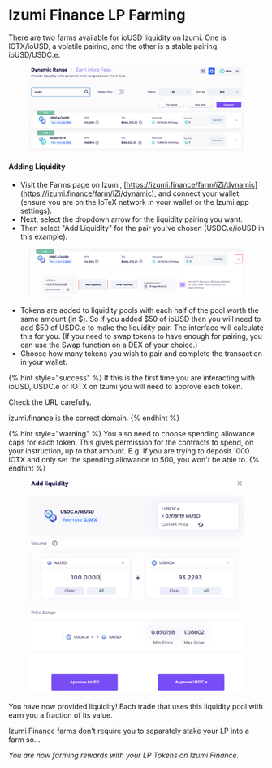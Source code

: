 # Izumi Finance LP Farming



There are two farms available for ioUSD liquidity on Izumi. One is IOTX/ioUSD, a volatile pairing, and the other is a stable pairing, ioUSD/USDC.e.

<figure><img src="../../.gitbook/assets/Screenshot 2024-11-29 at 11.32.50.png" alt=""><figcaption></figcaption></figure>

#### Adding Liquidity

* Visit the Farms page on Izumi, [https://izumi.finance/farm/iZi/dynamic](https://izumi.finance/farm/iZi/dynamic), and connect your wallet (ensure you are on the IoTeX network in your wallet or the Izumi app settings).
* Next, select the dropdown arrow for the liquidity pairing you want.
* Then select "Add Liquidity" for the pair you've chosen (USDC.e/ioUSD in this example).

<figure><img src="../../.gitbook/assets/Screenshot 2024-11-29 at 11.35.35 (1).png" alt=""><figcaption></figcaption></figure>

* Tokens are added to liquidity pools with each half of the pool worth the same amount (in $). So if you added $50 of ioUSD then you will need to add $50 of USDC.e to make the liquidity pair. The interface will calculate this for you. (If you need to swap tokens to have enough for pairing, you can use the Swap function on a DEX of your choice.)
* Choose how many tokens you wish to pair and complete the transaction in your wallet.

{% hint style="success" %}
If this is the first time you are interacting with ioUSD, USDC.e or IOTX on Izumi you will need to approve each token.

Check the URL carefully.

izumi.finance is the correct domain.
{% endhint %}

{% hint style="warning" %}
You also need to choose spending allowance caps for each token. This gives permission for the contracts to spend, on your instruction, up to that amount. E.g. If you are trying to deposit 1000 IOTX and only set the spending allowance to 500, you won't be able to.
{% endhint %}

<figure><img src="../../.gitbook/assets/Screenshot 2024-11-29 at 11.46.49.png" alt=""><figcaption></figcaption></figure>

You have now provided liquidity! Each trade that uses this liquidity pool with earn you a fraction of its value.

Izumi Finance farms don't require you to separately stake your LP into a farm so...

_You are now farming rewards with your LP Tokens on Izumi Finance._
